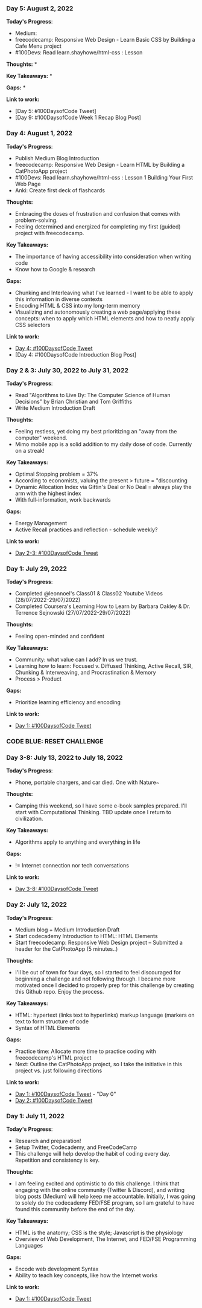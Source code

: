 ### Day 5: August 2, 2022

**Today's Progress**: 
* Medium: 
* freecodecamp: Responsive Web Design - Learn Basic CSS by Building a Cafe Menu project
* #100Devs: Read learn.shayhowe/html-css : Lesson 

**Thoughts:**
* 

**Key Takeaways:** 
* 

**Gaps:** 
* 

**Link to work:** 
* [Day 5: #100DaysofCode Tweet]
* [Day 9: #100DaysofCode Week 1 Recap Blog Post]

### Day 4: August 1, 2022

**Today's Progress**: 
* Publish Medium Blog Introduction
* freecodecamp: Responsive Web Design - Learn HTML by Building a CatPhotoApp project
* #100Devs: Read learn.shayhowe/html-css : Lesson 1 Building Your First Web Page
* Anki: Create first deck of flashcards

**Thoughts:**
* Embracing the doses of frustration and confusion that comes with problem-solving.
* Feeling determined and energized for completing my first (guided) project with freecodecamp. 

**Key Takeaways:** 
* The importance of having accessibility into consideration when writing code
* Know how to Google & research

**Gaps:** 
* Chunking and Interleaving what I've learned - I want to be able to apply this information in diverse contexts
* Encoding HTML & CSS into my long-term memory
* Visualizing and autonomously creating a web page/applying these concepts: when to apply which HTML elements and how to neatly apply CSS selectors

**Link to work:** 
* [Day 4: #100DaysofCode Tweet](https://twitter.com/Chashutech/status/1554356439094665216)
* [Day 4: #100DaysofCode Introduction Blog Post]

### Day 2 & 3: July 30, 2022 to July 31, 2022

**Today's Progress**: 
* Read "Algorithms to Live By: The Computer Science of Human Decisions" by Brian Christian and Tom Griffiths
* Write Medium Introduction Draft

**Thoughts:**
* Feeling restless, yet doing my best prioritizing an "away from the computer" weekend. 
* Mimo mobile app is a solid addition to my daily dose of code. Currently on a streak!

**Key Takeaways:** 
* Optimal Stopping problem = 37%
* According to economists, valuing the present > future = "discounting
* Dynamic Allocation Index via Gittin's Deal or No Deal = always play the arm with the highest index
* With full-information, work backwards

**Gaps:** 
* Energy Management 
* Active Recall practices and reflection - schedule weekly?

**Link to work:** 
* [Day 2-3: #100DaysofCode Tweet](https://twitter.com/Chashutech/status/1554355642579595264)

### Day 1: July 29, 2022

**Today's Progress**: 
* Completed @leonnoel's Class01 & Class02 Youtube Videos (28/07/2022-29/07/2022)
* Completed Coursera's Learning How to Learn by Barbara Oakley & Dr. Terrence Sejnowski (27/07/2022-29/07/2022)

**Thoughts:**
* Feeling open-minded and confident

**Key Takeaways:** 
* Community: what value can I add? In us we trust.
* Learning how to learn: Focused v. Diffused Thinking, Active Recall, SIR, Chunking & Interweaving, and Procrastination & Memory
* Process > Product

**Gaps:** 
* Prioritize learning efficiency and encoding

**Link to work:** 
* [Day 1: #100DaysofCode Tweet](https://twitter.com/Chashutech/status/1553171274762838016)

### CODE BLUE: RESET CHALLENGE

### Day 3-8: July 13, 2022 to July 18, 2022

**Today's Progress**: 
* Phone, portable chargers, and car died. One with Nature~

**Thoughts:**
* Camping this weekend, so I have some e-book samples prepared. I'll start with Computational Thinking. TBD update once I return to civilization.

**Key Takeaways:** 
* Algorithms apply to anything and everything in life

**Gaps:** 
* != Internet connection nor tech conversations

**Link to work:** 
* [Day 3-8: #100DaysofCode Tweet](https://twitter.com/Chashutech/status/1547482724952264704)

### Day 2: July 12, 2022

**Today's Progress**: 
* Medium blog + Medium Introduction Draft
* Start codecademy Introduction to HTML: HTML Elements 
* Start freecodecamp: Responsive Web Design project – Submitted a header for the CatPhotoApp (5 minutes..)

**Thoughts:**
* I'll be out of town for four days, so I started to feel discouraged for beginning a challenge and not following through. I became more motivated once I decided to properly prep for this challenge by creating this Github repo. Enjoy the process.  

**Key Takeaways:** 
* HTML: hypertext (links text to hyperlinks) markup language (markers on text to form structure of code 
* Syntax of HTML Elements 

**Gaps:** 
* Practice time: Allocate more time to practice coding with freecodecamp's HTML project 
* Next: Outline the CatPhotoApp project, so I take the initiative in this project vs. just following directions 

**Link to work:** 
* [Day 1: #100DaysofCode Tweet](https://twitter.com/Chashutech/status/1546655807382556672) - "Day 0"  
* [Day 2: #100DaysofCode Tweet](https://twitter.com/Chashutech/status/1547118602704130048)

### Day 1: July 11, 2022

**Today's Progress**: 

* Research and preparation!
* Setup Twitter, Codecademy, and FreeCodeCamp
* This challenge will help develop the habit of coding every day. Repetition and consistency is key. 

**Thoughts:** 

* I am feeling excited and optimistic to do this challenge. I think that engaging with the online community (Twitter & Discord), and writing blog posts (Medium) will help keep me accountable. Initially, I was going to solely do the codecademy FED/FSE program, so I am grateful to have found this community before the end of the day. 

**Key Takeaways:** 
* HTML is the anatomy; CSS is the style; Javascript is the physiology 
* Overview of Web Development, The Internet, and FED/FSE Programming Languages   

**Gaps:** 
* Encode web development Syntax 
* Ability to teach key concepts, like how the Internet works

**Link to work:** 

* [Day 1: #100DaysofCode Tweet](https://twitter.com/Chashutech/status/1546655807382556672)
